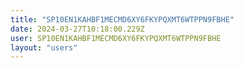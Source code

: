 ```yaml
---
title: "SP10EN1KAHBF1MECMD6XY6FKYPQXMT6WTPPN9FBHE"
date: 2024-03-27T10:18:00.229Z
user: SP10EN1KAHBF1MECMD6XY6FKYPQXMT6WTPPN9FBHE
layout: "users"
---
```

    